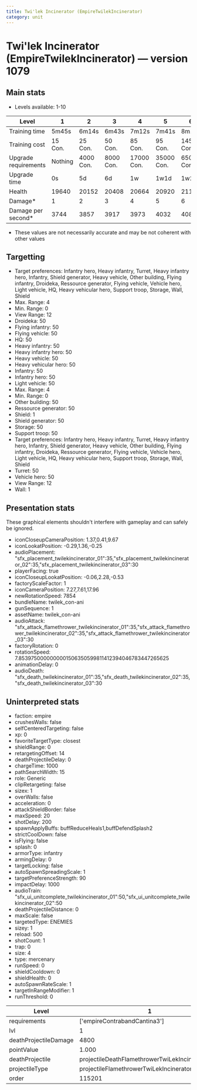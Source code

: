 ```yaml
---
title: Twi'lek Incinerator (EmpireTwilekIncinerator)
category: unit
---
```


# Twi'lek Incinerator (EmpireTwilekIncinerator) — version 1079

## Main stats

  * Levels available: 1-10

|Level               |1      |2        |3        |4         |5         |6         |7         |8         |9         |10         |
|--------------------|-------|---------|---------|----------|----------|----------|----------|----------|----------|-----------|
|Training time       |5m45s  |6m14s    |6m43s    |7m12s     |7m41s     |8m10s     |8m39s     |9m8s      |9m37s     |10m        |
|Training cost       |15 Con.|25 Con.  |50 Con.  |85 Con.   |95 Con.   |145 Con.  |190 Con.  |265 Con.  |360 Con.  |720 Con.   |
|Upgrade requirements|Nothing|4000 Con.|8000 Con.|17000 Con.|35000 Con.|65000 Con.|85000 Con.|90000 Con.|95000 Con.|127000 Con.|
|Upgrade time        |0s     |5d       |6d       |1w        |1w1d      |1w2d      |1w3d      |1w4d      |1w5d      |1w6d       |
|Health              |19640  |20152    |20408    |20664     |20920     |21176     |21432     |21688     |21944     |22200      |
|Damage*             |1      |2        |3        |4         |5         |6         |7         |8         |9         |10         |
|Damage per second*  |3744   |3857     |3917     |3973      |4032      |4089      |4145      |4205      |4261      |4320       |

* These values are not necessarily accurate and may be not coherent with other values

## Targetting

  * Target preferences: Infantry hero, Heavy infantry, Turret, Heavy infantry hero, Infantry, Shield generator, Heavy vehicle, Other building, Flying infantry, Droideka, Ressource generator, Flying vehicle, Vehicle hero, Light vehicle, HQ, Heavy vehicular hero, Support troop, Storage, Wall, Shield
  * Max. Range: 4
  * Min. Range: 0
  * View Range: 12
  * Droideka: 50
  * Flying infantry: 50
  * Flying vehicle: 50
  * HQ: 50
  * Heavy infantry: 50
  * Heavy infantry hero: 50
  * Heavy vehicle: 50
  * Heavy vehicular hero: 50
  * Infantry: 50
  * Infantry hero: 50
  * Light vehicle: 50
  * Max. Range: 4
  * Min. Range: 0
  * Other building: 50
  * Ressource generator: 50
  * Shield: 1
  * Shield generator: 50
  * Storage: 50
  * Support troop: 50
  * Target preferences: Infantry hero, Heavy infantry, Turret, Heavy infantry hero, Infantry, Shield generator, Heavy vehicle, Other building, Flying infantry, Droideka, Ressource generator, Flying vehicle, Vehicle hero, Light vehicle, HQ, Heavy vehicular hero, Support troop, Storage, Wall, Shield
  * Turret: 50
  * Vehicle hero: 50
  * View Range: 12
  * Wall: 1

## Presentation stats

These graphical elements shouldn't interfere with gameplay and can safely be ignored.

  * iconCloseupCameraPosition: 1.37,0.41,9.67
  * iconLookatPosition: -0.29,1.36,-0.25
  * audioPlacement: "sfx_placement_twilekincinerator_01":35,"sfx_placement_twilekincinerator_02":35,"sfx_placement_twilekincinerator_03":30
  * playerFacing: true
  * iconCloseupLookatPosition: -0.06,2.28,-0.53
  * factoryScaleFactor: 1
  * iconCameraPosition: 7.27,7.61,17.96
  * newRotationSpeed: 7854
  * bundleName: twilek_con-ani
  * gunSequence: 1
  * assetName: twilek_con-ani
  * audioAttack: "sfx_attack_flamethrower_twilekincinerator_01":35,"sfx_attack_flamethrower_twilekincinerator_02":35,"sfx_attack_flamethrower_twilekincinerator_03":30
  * factoryRotation: 0
  * rotationSpeed: 7.8539750000000001506350599811412394046783447265625
  * animationDelay: 0
  * audioDeath: "sfx_death_twilekincinerator_01":35,"sfx_death_twilekincinerator_02":35,"sfx_death_twilekincinerator_03":30

## Uninterpreted stats

  * faction: empire
  * crushesWalls: false
  * selfCenteredTargeting: false
  * xp: 0
  * favoriteTargetType: closest
  * shieldRange: 0
  * retargetingOffset: 14
  * deathProjectileDelay: 0
  * chargeTime: 1000
  * pathSearchWidth: 15
  * role: Generic
  * clipRetargeting: false
  * sizex: 1
  * overWalls: false
  * acceleration: 0
  * attackShieldBorder: false
  * maxSpeed: 20
  * shotDelay: 200
  * spawnApplyBuffs: buffReduceHeals1,buffDefendSplash2
  * strictCoolDown: false
  * isFlying: false
  * splash: 0
  * armorType: infantry
  * armingDelay: 0
  * targetLocking: false
  * autoSpawnSpreadingScale: 1
  * targetPreferenceStrength: 90
  * impactDelay: 1000
  * audioTrain: "sfx_ui_unitcomplete_twilekincinerator_01":50,"sfx_ui_unitcomplete_twilekincinerator_02":50
  * deathProjectileDistance: 0
  * maxScale: false
  * targetedType: ENEMIES
  * sizey: 1
  * reload: 500
  * shotCount: 1
  * trap: 0
  * size: 4
  * type: mercenary
  * runSpeed: 0
  * shieldCooldown: 0
  * shieldHealth: 0
  * autoSpawnRateScale: 1
  * targetInRangeModifier: 1
  * runThreshold: 0

|Level                |1                                               |2                                               |3                                               |4                                               |5                                               |6                                               |7                                               |8                                               |9                                               |10                                               |
|---------------------|------------------------------------------------|------------------------------------------------|------------------------------------------------|------------------------------------------------|------------------------------------------------|------------------------------------------------|------------------------------------------------|------------------------------------------------|------------------------------------------------|-------------------------------------------------|
|requirements         |['empireContrabandCantina3']                    |['empireOffenseLab2']                           |['empireOffenseLab3']                           |['empireOffenseLab4']                           |['empireOffenseLab5']                           |['empireOffenseLab6']                           |['empireOffenseLab7']                           |['empireOffenseLab8']                           |['empireOffenseLab9']                           |['empireOffenseLab10']                           |
|lvl                  |1                                               |2                                               |3                                               |4                                               |5                                               |6                                               |7                                               |8                                               |9                                               |10                                               |
|deathProjectileDamage|4800                                            |4896                                            |4992                                            |5088                                            |5184                                            |5280                                            |5376                                            |5760                                            |6240                                            |7200                                             |
|pointValue           |1.000                                           |1.200                                           |1.400                                           |1.600                                           |1.800                                           |2.000                                           |2.200                                           |2.400                                           |2.600                                           |3.000                                            |
|deathProjectile      |projectileDeathFlamethrowerTwiLekIncineratorLvl1|projectileDeathFlamethrowerTwiLekIncineratorLvl2|projectileDeathFlamethrowerTwiLekIncineratorLvl3|projectileDeathFlamethrowerTwiLekIncineratorLvl4|projectileDeathFlamethrowerTwiLekIncineratorLvl5|projectileDeathFlamethrowerTwiLekIncineratorLvl6|projectileDeathFlamethrowerTwiLekIncineratorLvl7|projectileDeathFlamethrowerTwiLekIncineratorLvl8|projectileDeathFlamethrowerTwiLekIncineratorLvl9|projectileDeathFlamethrowerTwiLekIncineratorLvl10|
|projectileType       |projectileFlamethrowerTwiLekIncineratorLvl1     |projectileFlamethrowerTwiLekIncineratorLvl2     |projectileFlamethrowerTwiLekIncineratorLvl3     |projectileFlamethrowerTwiLekIncineratorLvl4     |projectileFlamethrowerTwiLekIncineratorLvl5     |projectileFlamethrowerTwiLekIncineratorLvl6     |projectileFlamethrowerTwiLekIncineratorLvl7     |projectileFlamethrowerTwiLekIncineratorLvl8     |projectileFlamethrowerTwiLekIncineratorLvl9     |projectileFlamethrowerTwiLekIncineratorLvl10     |
|order                |115201                                          |115202                                          |115203                                          |115204                                          |115205                                          |115206                                          |115207                                          |115208                                          |115209                                          |115210                                           |

